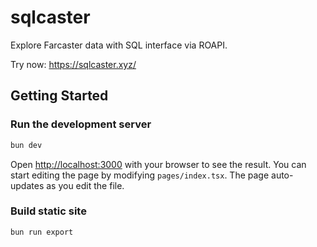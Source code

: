 # sqlcaster

Explore Farcaster data with SQL interface via ROAPI.

Try now: https://sqlcaster.xyz/

## Getting Started

### Run the development server

```bash
bun dev
```

Open [http://localhost:3000](http://localhost:3000) with your browser to see the result. You can start editing the page by modifying `pages/index.tsx`. The page auto-updates as you edit the file.

### Build static site

```bash
bun run export
```
